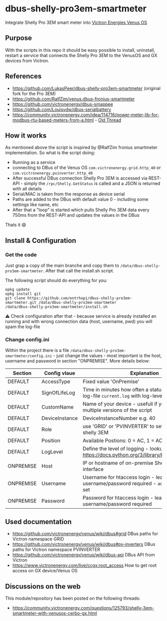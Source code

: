 # dbus-shelly-pro3em-smartmeter
Integrate Shelly Pro 3EM smart meter into [Victron Energies Venus OS](https://github.com/victronenergy/venus)

## Purpose
With the scripts in this repo it should be easy possible to install, uninstall, restart a service that connects the Shelly Pro 3EM to the VenusOS and GX devices from Victron.

## References
- https://github.com/LukasPeer/dbus-shelly-pro3em-smartmeter (original fork for the Pro 3EM)
- https://github.com/RalfZim/venus.dbus-fronius-smartmeter
- https://github.com/victronenergy/dbus-smappee
- https://github.com/Louisvdw/dbus-serialbattery
- https://community.victronenergy.com/idea/114716/power-meter-lib-for-modbus-rtu-based-meters-from-a.html - [Old Thread](https://community.victronenergy.com/questions/85564/eastron-sdm630-modbus-energy-meter-community-editi.html)

## How it works
As mentioned above the script is inspired by @RalfZim fronius smartmeter implementation.
So what is the script doing:
- Running as a service
- connecting to DBus of the Venus OS `com.victronenergy.grid.http_40` or `com.victronenergy.pvinverter.http_40`
- After successful DBus connection Shelly Pro 3EM is accessed via REST-API - simply the `/rpc/Shelly.GetStatus` is called and a JSON is returned with all details
- Serial/MAC is taken from the response as device serial
- Paths are added to the DBus with default value 0 - including some settings like name, etc
- After that a "loop" is started which pulls Shelly Pro 3EM data every 750ms from the REST-API and updates the values in the DBus

Thats it 😄

## Install & Configuration
### Get the code
Just grap a copy of the main branche and copy them to `/data/dbus-shelly-pro3em-smartmeter`.
After that call the install.sh script.

The following script should do everything for you:
```
opkg update
opkg install git
git clone https://github.com/entrhopi/dbus-shelly-pro3em-smartmeter.git /data/dbus-shelly-pro3em-smartmeter
/data/dbus-shelly-pro3em-smartmeter/install.sh
```
⚠️ Check configuration after that - because service is already installed an running and with wrong connection data (host, username, pwd) you will spam the log-file

### Change config.ini
Within the project there is a file `/data/dbus-shelly-pro3em-smartmeter/config.ini` - just change the values - most important is the host, username and password in section "ONPREMISE". More details below:

| Section  | Config vlaue | Explanation |
| ------------- | ------------- | ------------- |
| DEFAULT  | AccessType | Fixed value 'OnPremise' |
| DEFAULT  | SignOfLifeLog  | Time in minutes how often a status is added to the log-file `current.log` with log-level INFO |
| DEFAULT  | CustomName  | Name of your device - usefull if you want to run multiple versions of the script |
| DEFAULT  | DeviceInstance  | DeviceInstanceNumber e.g. 40 |
| DEFAULT  | Role | use 'GRID' or 'PVINVERTER' to set the type of the shelly 3EM |
| DEFAULT  | Position | Available Postions: 0 = AC, 1 = AC-Out 1, AC-Out 2 |
| DEFAULT  | LogLevel  | Define the level of logging - lookup: https://docs.python.org/3/library/logging.html#levels |
| ONPREMISE  | Host | IP or hostname of on-premise Shelly 3EM web-interface |
| ONPREMISE  | Username | Username for htaccess login - leave blank if no username/password required - `admin` if password is set |
| ONPREMISE  | Password | Password for htaccess login - leave blank if no username/password required |

## Used documentation
- https://github.com/victronenergy/venus/wiki/dbus#grid   DBus paths for Victron namespace GRID
- https://github.com/victronenergy/venus/wiki/dbus#pv-inverters   DBus paths for Victron namespace PVINVERTER
- https://github.com/victronenergy/venus/wiki/dbus-api   DBus API from Victron
- https://www.victronenergy.com/live/ccgx:root_access   How to get root access on GX device/Venus OS

## Discussions on the web
This module/repository has been posted on the following threads:
- https://community.victronenergy.com/questions/125793/shelly-3em-smartmeter-with-venusos-cerbo-gx.html
